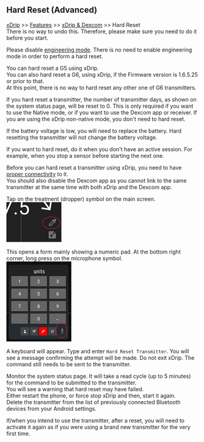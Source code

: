 ## Hard Reset (Advanced)  
[xDrip](../README.md) >> [Features](./Features_page.md) >> [xDrip & Dexcom](./Dexcom_page.md) >> Hard Reset  
There is no way to undo this.  Therefore, please make sure you need to do it before you start.  
  
Please disable [engineering mode](./Engineering-Mode.md).  There is no need to enable engineering mode in order to perform a hard reset.  
  
You can hard reset a G5 using xDrip.   
You can also hard reset a G6, using xDrip, if the Firmware version is 1.6.5.25 or prior to that.  
At this point, there is no way to hard reset any other one of G6 transmitters.  

If you hard reset a transmitter, the number of transmitter days, as shown on the system status page, will be reset to 0. This is only required if you want to use the Native mode, or if you want to use the Dexcom app or receiver. If you are using the xDrip non-native mode, you don't need to hard reset.  

If the battery voltage is low, you will need to replace the battery. Hard resetting the transmitter will not change the battery voltage.  

If you want to hard reset, do it when you don't have an active session. For example, when you stop a sensor before starting the next one.  

Before you can hard reset a transmitter using xDrip, you need to have [proper connectivity](./Proper-connectivity.md) to it.  
You should also disable the Dexcom app as you cannot link to the same transmitter at the same time with both xDrip and the Dexcom app.  

Tap on the treatment (dropper) symbol on the main screen.  
![](./images/syringe-symbol.png)
  
This opens a form mainly showing a numeric pad. At the bottom right corner, long press on the microphone symbol.  
![](./images/treatment-menu.png)
  
A keyboard will appear. Type and enter `Hard Reset Transmitter`.  You will see a message confirming the attempt will be made.  Do not exit xDrip.  The command still needs to be sent to the transmitter.  
  
Monitor the system status page. It will take a read cycle (up to 5 minutes) for the command to be submitted to the transmitter.  
You will see a warning that hard reset may have failed.  
Either restart the phone, or force stop xDrip and then, start it again.  
Delete the transmitter from the list of previously connected Bluetooth devices from your Android settings.  
  
If/when you intend to use the transmitter, after a reset, you will need to activate it again as if you were using a brand new transmitter for the very first time.  
  
